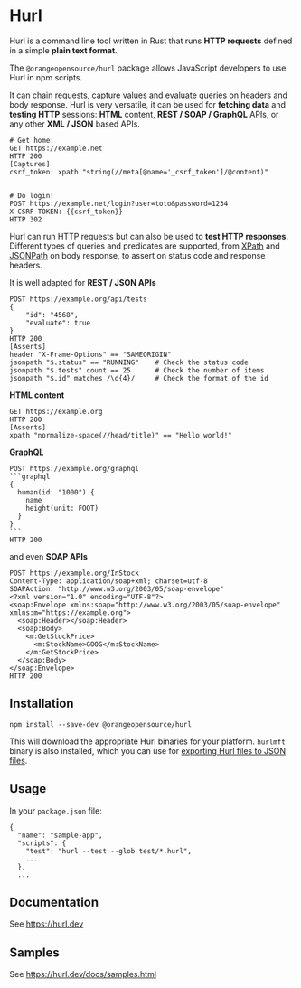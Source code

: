 # Hurl

Hurl is a command line tool written in Rust that runs <b>HTTP requests</b> defined in a simple <b>plain text format</b>.

The `@orangeopensource/hurl` package allows JavaScript developers to use Hurl in npm scripts.

It can chain requests, capture values and evaluate queries on headers and body response. Hurl is very
versatile, it can be used for <b>fetching data</b> and <b>testing HTTP</b> sessions: <b>HTML</b> content, <b>REST / SOAP / GraphQL</b> APIs, or any other <b>XML / JSON</b> based APIs.


```hurl
# Get home:
GET https://example.net
HTTP 200
[Captures]
csrf_token: xpath "string(//meta[@name='_csrf_token']/@content)"


# Do login!
POST https://example.net/login?user=toto&password=1234
X-CSRF-TOKEN: {{csrf_token}}
HTTP 302
```

Hurl can run HTTP requests but can also be used to <b>test HTTP responses</b>.
Different types of queries and predicates are supported, from [XPath](https://en.wikipedia.org/wiki/XPath) and 
[JSONPath](https://goessner.net/articles/JsonPath/) on body response, to assert on status code and response headers.

It is well adapted for <b>REST / JSON APIs</b>

```hurl
POST https://example.org/api/tests
{
    "id": "4568",
    "evaluate": true
}
HTTP 200
[Asserts]
header "X-Frame-Options" == "SAMEORIGIN"
jsonpath "$.status" == "RUNNING"    # Check the status code
jsonpath "$.tests" count == 25      # Check the number of items
jsonpath "$.id" matches /\d{4}/     # Check the format of the id
```

<b>HTML content</b>

```hurl
GET https://example.org
HTTP 200
[Asserts]
xpath "normalize-space(//head/title)" == "Hello world!"
```

<b>GraphQL</b>

~~~hurl
POST https://example.org/graphql
```graphql
{
  human(id: "1000") {
    name
    height(unit: FOOT)
  }
}
```
HTTP 200
~~~

and even <b>SOAP APIs</b>

```hurl
POST https://example.org/InStock
Content-Type: application/soap+xml; charset=utf-8
SOAPAction: "http://www.w3.org/2003/05/soap-envelope"
<?xml version="1.0" encoding="UTF-8"?>
<soap:Envelope xmlns:soap="http://www.w3.org/2003/05/soap-envelope" xmlns:m="https://example.org">
  <soap:Header></soap:Header>
  <soap:Body>
    <m:GetStockPrice>
      <m:StockName>GOOG</m:StockName>
    </m:GetStockPrice>
  </soap:Body>
</soap:Envelope>
HTTP 200
```

## Installation

```
npm install --save-dev @orangeopensource/hurl
```

This will download the appropriate Hurl binaries for your platform. `hurlmft` binary is also installed, which 
you can use for [exporting Hurl files to JSON files](https://hurl.dev/docs/frequently-asked-questions.html#how-can-i-use-my-hurl-files-outside-hurl). 


## Usage

In your `package.json` file:

```
{
  "name": "sample-app",
  "scripts": {
    "test": "hurl --test --glob test/*.hurl",
    ...
  },
  ...
```



## Documentation

See <https://hurl.dev>

## Samples

See <https://hurl.dev/docs/samples.html>